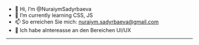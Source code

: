- 👋 Hi, I’m @NuraiymSadyrbaeva
- 🌱 I’m currently learning  CSS, JS
- 📫 So erreichen Sie mich: nuraiym.sadyrbaeva@gmail.com
-  🥰  Ich habe  aIntereasse an den Bereichen UI/UX
---

<!---
NuraiymSadyrbaeva/NuraiymSadyrbaeva is a ✨ special ✨ repository because its `README.md` (this file) appears on your GitHub profile.
You can click the Preview link to take a look at your changes.
--->
